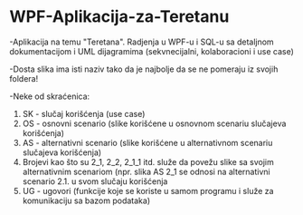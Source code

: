 # WPF-Aplikacija-za-Teretanu
-Aplikacija na temu "Teretana". Radjenja u WPF-u i SQL-u sa detaljnom dokumentacijom i UML dijagramima (sekvnecijalni, kolaboracioni i use case)

-Dosta slika ima isti naziv tako da je najbolje da se ne pomeraju iz svojih foldera!

-Neke od skraćenica:
1. SK - slučaj korišćenja (use case)
2. OS - osnovni scenario (slike korišćene u osnovnom scenariu slučajeva korišćenja)
3. AS - alternativni scenario (slike korišćene u alternativnom scenariu slučajeva korišćenja)
4. Brojevi kao što su 2_1, 2_2, 2_1_1 itd. služe da povežu slike sa svojim alternativnim scenariom (npr. slika AS 2_1 se odnosi na alternativni scenario 2.1. u svom slučaju korišćenja
5. UG - ugovori (funkcije koje se koriste u samom programu i služe za komunikaciju sa bazom podataka)
